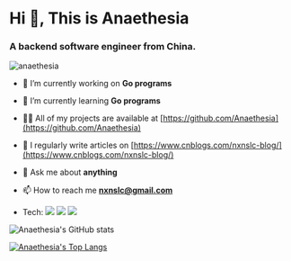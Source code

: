 <h1 align="left">Hi 👋, This is Anaethesia</h1>
<h3 align="left">A backend software engineer from China.</h3>

<p align="left"> <img src="https://komarev.com/ghpvc/?username=anaethesia&label=Profile%20views&color=0e75b6&style=flat" alt="anaethesia" /> </p>

- 🔭 I’m currently working on **Go programs**

- 🌱 I’m currently learning **Go programs**

- 👨‍💻 All of my projects are available at [https://github.com/Anaethesia](https://github.com/Anaethesia)

- 📝 I regularly write articles on [https://www.cnblogs.com/nxnslc-blog/](https://www.cnblogs.com/nxnslc-blog/)

- 💬 Ask me about **anything**

- 📫 How to reach me **nxnslc@gmail.com**
- Tech: <img src="https://img.shields.io/badge/Go-00ADD8?style=for-the-badge&logo=go&logoColor=white" /> 
        <img src="https://img.shields.io/badge/Python-FFD43B?style=for-the-badge&logo=python&logoColor=darkgreen" /> 
        <img src="https://img.shields.io/badge/C%2B%2B-00599C?style=for-the-badge&logo=c%2B%2B&logoColor=white" /> 

![Anaethesia's GitHub stats](https://github-readme-stats.vercel.app/api?username=Anaethesia&count_private=true&show_icons=true&theme=radical)


 [![Anaethesia's Top Langs](https://github-readme-stats.vercel.app/api/top-langs/?username=Anaethesia&layout=compact)](https://github.com/Anaethesia)

